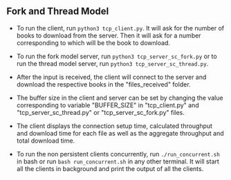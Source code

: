 ## Fork and Thread Model

- To run the client, run `python3 tcp_client.py`. It will ask for the number of books to download from the server. Then it will ask for a number corresponding to which will be the book to download. 

- To run the fork model server, run `python3 tcp_server_sc_fork.py` or to run the thread model server, run `python3 tcp_server_sc_thread.py`.

- After the input is received, the client will connect to the server and download the respective books in the "files_received" folder.

- The buffer size in the client and server can be set by changing the value corresponding to variable "BUFFER_SIZE" in "tcp_client.py" and "tcp_server_sc_thread.py" or "tcp_server_sc_fork.py" files.

- The client displays the connection setup time, calculated throughput and download time for each file as well as the aggregate throughput and total download time.

- To run the non persistent clients concurrently, run `./run_concurrent.sh` in bash or run `bash run_concurrent.sh` in any other terminal. It will start all the clients in background and print the output of all the clients. 
